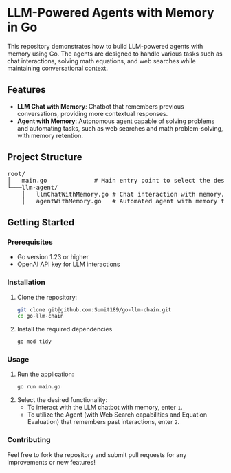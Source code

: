 # LLM-Powered Agents with Memory in Go

This repository demonstrates how to build LLM-powered agents with memory using Go. The agents are designed to handle various tasks such as chat interactions, solving math equations, and web searches while maintaining conversational context.

## Features
- **LLM Chat with Memory**: Chatbot that remembers previous conversations, providing more contextual responses.
- **Agent with Memory**: Autonomous agent capable of solving problems and automating tasks, such as web searches and math problem-solving, with memory retention.

## Project Structure
<pre>
root/
│   main.go             # Main entry point to select the desired functionality.
└───llm-agent/
    │   llmChatWithMemory.go # Chat interaction with memory.
    │   agentWithMemory.go   # Automated agent with memory to solve problems.
</pre>

## Getting Started

### Prerequisites
- Go version 1.23 or higher
- OpenAI API key for LLM interactions

### Installation
1. Clone the repository:
   ```bash
   git clone git@github.com:Sumit189/go-llm-chain.git
   cd go-llm-chain
   ```
2. Install the required dependencies
    ```bash
    go mod tidy
    ```
### Usage
1. Run the application:
    ```bash
    go run main.go
    ```
2. Select the desired functionality:
    - To interact with the LLM chatbot with memory, enter `1`.
    - To utilize the Agent (with Web Search capabilities and Equation Evaluation) that remembers past interactions, enter `2`.

### Contributing
Feel free to fork the repository and submit pull requests for any improvements or new features!

